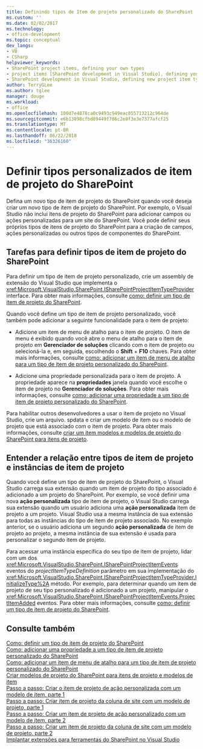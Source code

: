 ```yaml
---
title: Definindo tipos de Item de projeto personalizado do SharePoint | Microsoft Docs
ms.custom: ''
ms.date: 02/02/2017
ms.technology:
- office-development
ms.topic: conceptual
dev_langs:
- VB
- CSharp
helpviewer_keywords:
- SharePoint project items, defining your own types
- project items [SharePoint development in Visual Studio], defining your own types
- SharePoint development in Visual Studio, defining new project item types
author: TerryGLee
ms.author: tglee
manager: douge
ms.workload:
- office
ms.openlocfilehash: 180d7e4878ca0c9493c949eac055713212c964de
ms.sourcegitcommit: e6b13898cfbd89449f786c2e8f3e3e7377afcf25
ms.translationtype: MT
ms.contentlocale: pt-BR
ms.lasthandoff: 06/22/2018
ms.locfileid: "36326160"
---
```

# <a name="define-custom-sharepoint-project-item-types"></a>Definir tipos personalizados de item de projeto do SharePoint
  Defina um novo tipo de item de projeto do SharePoint quando você deseja criar um novo tipo de item de projeto do SharePoint. Por exemplo, o Visual Studio não inclui itens de projeto do SharePoint para adicionar campos ou ações personalizadas para um site do SharePoint. Você pode definir seus próprios tipos de itens de projeto do SharePoint para a criação de campos, ações personalizadas ou outros tipos de componentes do SharePoint.  
  
## <a name="tasks-for-defining-sharepoint-project-item-types"></a>Tarefas para definir tipos de item de projeto do SharePoint
 Para definir um tipo de item de projeto personalizado, crie um assembly de extensão do Visual Studio que implementa o <xref:Microsoft.VisualStudio.SharePoint.ISharePointProjectItemTypeProvider> interface. Para obter mais informações, consulte [como: definir um tipo de item de projeto do SharePoint](../sharepoint/how-to-define-a-sharepoint-project-item-type.md).  
  
 Quando você define um tipo de item de projeto personalizado, você também pode adicionar a seguinte funcionalidade para o item de projeto:  
  
-   Adicione um item de menu de atalho para o item de projeto. O item de menu é exibido quando você abre o menu de atalho para o item de projeto em **Gerenciador de soluções** clicando com o item de projeto ou selecioná-la e, em seguida, escolhendo o **Shift** +  **F10** chaves. Para obter mais informações, consulte [como: adicionar um item de menu de atalho para um tipo de item de projeto personalizado do SharePoint](../sharepoint/how-to-add-a-shortcut-menu-item-to-a-custom-sharepoint-project-item-type.md).  
  
-   Adicione uma propriedade personalizada para o item de projeto. A propriedade aparece na **propriedades** janela quando você escolhe o item de projeto no **Gerenciador de soluções**. Para obter mais informações, consulte [como: adicionar uma propriedade a um tipo de item de projeto personalizado do SharePoint](../sharepoint/how-to-add-a-property-to-a-custom-sharepoint-project-item-type.md).  
  
 Para habilitar outros desenvolvedores a usar o item de projeto no Visual Studio, crie um arquivo. spdata e criar um modelo de item ou o modelo de projeto que está associado com o item de projeto. Para obter mais informações, consulte [criar um item modelos e modelos de projeto do SharePoint para itens de projeto](../sharepoint/creating-item-templates-and-project-templates-for-sharepoint-project-items.md).  
  
## <a name="understand-the-relationship-between-project-item-types-and-project-item-instances"></a>Entender a relação entre tipos de item de projeto e instâncias de item de projeto
 Quando você define um tipo de item de projeto do SharePoint, o Visual Studio carrega sua extensão quando um item de projeto do tipo associado é adicionado a um projeto do SharePoint. Por exemplo, se você definir uma nova **ação personalizada** tipo de item de projeto, o Visual Studio carrega sua extensão quando um usuário adiciona uma **ação personalizada** item de projeto a um projeto. Visual Studio usa a mesma instância de sua extensão para todas as instâncias do tipo de item de projeto associado. No exemplo anterior, se o usuário adiciona um segundo **ação personalizada** de item de projeto ao projeto, a mesma instância de sua extensão é usada para personalizar o segundo item de projeto.  
  
 Para acessar uma instância específica do seu tipo de item de projeto, lidar com um dos <xref:Microsoft.VisualStudio.SharePoint.ISharePointProjectItemEvents> eventos do *projectItemTypeDefinition* parâmetro em sua implementação do <xref:Microsoft.VisualStudio.SharePoint.ISharePointProjectItemTypeProvider.InitializeType%2A> método. Por exemplo, para determinar quando um item de projeto de seu tipo personalizado é adicionado a um projeto, manipular o <xref:Microsoft.VisualStudio.SharePoint.ISharePointProjectItemEvents.ProjectItemAdded> eventos. Para obter mais informações, consulte [como: definir um tipo de item de projeto do SharePoint](../sharepoint/how-to-define-a-sharepoint-project-item-type.md).  
  
## <a name="see-also"></a>Consulte também
 [Como: definir um tipo de item de projeto do SharePoint](../sharepoint/how-to-define-a-sharepoint-project-item-type.md)   
 [Como: adicionar uma propriedade a um tipo de item de projeto personalizado do SharePoint](../sharepoint/how-to-add-a-property-to-a-custom-sharepoint-project-item-type.md)   
 [Como: adicionar um item de menu de atalho para um tipo de item de projeto personalizado do SharePoint](../sharepoint/how-to-add-a-shortcut-menu-item-to-a-custom-sharepoint-project-item-type.md)   
 [Criar modelos de projeto do SharePoint para itens de projeto e modelos de item](../sharepoint/creating-item-templates-and-project-templates-for-sharepoint-project-items.md)   
 [Passo a passo: Criar o item de projeto de ação personalizada com um modelo de item, parte 1](../sharepoint/walkthrough-creating-a-custom-action-project-item-with-an-item-template-part-1.md)   
 [Passo a passo: Criar item de projeto da coluna de site com um modelo de projeto, parte 1](../sharepoint/walkthrough-creating-a-site-column-project-item-with-a-project-template-part-1.md)   
 [Passo a passo: Criar um item de projeto de ação personalizado com um modelo de item, parte 2](../sharepoint/walkthrough-creating-a-custom-action-project-item-with-an-item-template-part-2.md)   
 [Passo a passo: Criar um item de projeto da coluna de site com um modelo de projeto, parte 2](../sharepoint/walkthrough-creating-a-site-column-project-item-with-a-project-template-part-2.md)   
 [Implantar extensões para ferramentas do SharePoint no Visual Studio](../sharepoint/deploying-extensions-for-the-sharepoint-tools-in-visual-studio.md)  
  

